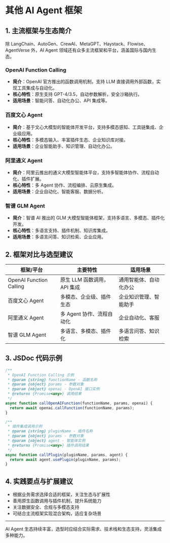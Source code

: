 # 其他 AI Agent 框架

## 1. 主流框架与生态简介
除 LangChain、AutoGen、CrewAI、MetaGPT、Haystack、Flowise、AgentVerse 外，AI Agent 领域还有众多主流框架和平台，涵盖国际与国内生态。

### OpenAI Function Calling
- **简介**：OpenAI 官方推出的函数调用机制，支持 LLM 直接调用外部函数，实现工具集成与自动化。
- **核心特性**：原生支持 GPT-4/3.5，自动参数解析，安全沙箱执行。
- **适用场景**：智能问答、自动化办公、API 集成等。

### 百度文心 Agent
- **简介**：基于文心大模型的智能体开发平台，支持多模态感知、工具链集成、企业级应用。
- **核心特性**：多模态输入、丰富插件生态、企业知识库对接。
- **适用场景**：企业智能助手、知识管理、自动化办公。

### 阿里通义 Agent
- **简介**：阿里云推出的通义大模型智能体平台，支持多智能体协作、流程自动化、插件扩展。
- **核心特性**：多 Agent 协作、流程编排、云原生集成。
- **适用场景**：企业自动化、智能客服、数据分析。

### 智谱 GLM Agent
- **简介**：智谱 AI 推出的 GLM 大模型智能体框架，支持多语言、多模态、插件化开发。
- **核心特性**：多语言支持、插件机制、知识库集成。
- **适用场景**：多语言问答、知识检索、企业应用。

## 2. 框架对比与选型建议
| 框架/平台         | 主要特性           | 适用场景           |
|------------------|--------------------|--------------------|
| OpenAI Function Calling | 原生 LLM 函数调用，API 集成 | 通用智能体、自动化办公 |
| 百度文心 Agent    | 多模态、企业级、插件生态 | 企业知识管理、智能助手 |
| 阿里通义 Agent    | 多 Agent 协作、流程自动化 | 企业自动化、客服      |
| 智谱 GLM Agent    | 多语言、多模态、插件化   | 多语言问答、知识检索   |

## 3. JSDoc 代码示例
```js
/**
 * OpenAI Function Calling 示例
 * @param {string} functionName - 函数名称
 * @param {object} params - 参数对象
 * @param {object} openai - OpenAI 接口实例
 * @returns {Promise<any>} 调用结果
 */
async function callOpenAIFunction(functionName, params, openai) {
  return await openai.callFunction(functionName, params);
}

/**
 * 插件集成调用示例
 * @param {string} pluginName - 插件名称
 * @param {object} params - 参数对象
 * @param {object} agent - 智能体实例
 * @returns {Promise<any>} 插件调用结果
 */
async function callPlugin(pluginName, params, agent) {
  return await agent.usePlugin(pluginName, params);
}
```

## 4. 实践要点与扩展建议
- 根据业务需求选择合适的框架，关注生态与扩展性
- 善用原生函数调用与插件机制，提升系统能力
- 关注数据安全、合规与多模态支持
- 可结合主流框架实现混合架构，适应复杂场景

---
AI Agent 生态持续丰富，选型时应结合实际需求、技术栈和生态支持，灵活集成多种能力。 